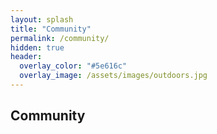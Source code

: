 ```yaml
---
layout: splash
title: "Community"
permalink: /community/
hidden: true
header:
  overlay_color: "#5e616c"
  overlay_image: /assets/images/outdoors.jpg
---
```


## Community
